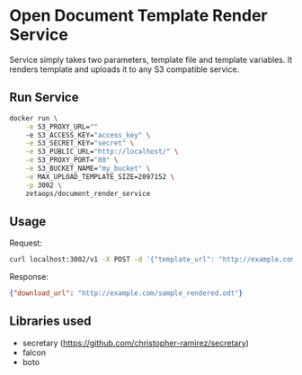 # Open Document Template Render Service

Service simply takes two parameters, template file and template variables. It renders template and
uploads it to any S3 compatible service.

## Run Service
```bash
docker run \
    -e S3_PROXY_URL=""
    -e S3_ACCESS_KEY="access_key" \
    -e S3_SECRET_KEY="secret" \
    -e S3_PUBLIC_URL="http://localhost/" \
    -e S3_PROXY_PORT="80" \
    -e S3_BUCKET_NAME="my_bucket" \
    -e MAX_UPLOAD_TEMPLATE_SIZE=2097152 \
    -p 3002 \
    zetaops/document_render_service 
```

## Usage
Request:
```bash
curl localhost:3002/v1 -X POST -d '{"template_url": "http://example.com/sample_template.odt", "context_data": {"name": "ali"}}'

```

Response:
```json
{"download_url": "http://example.com/sample_rendered.odt"}
```

## Libraries used
- secretary (https://github.com/christopher-ramirez/secretary)
- falcon
- boto
